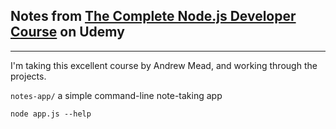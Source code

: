 ## Notes from [The Complete Node.js Developer Course](https://qrctech.udemy.com/course/the-complete-nodejs-developer-course-2) on Udemy
---
I'm taking this excellent course by Andrew Mead, and working through the projects.

`notes-app/` a simple command-line note-taking app

```
node app.js --help
```
